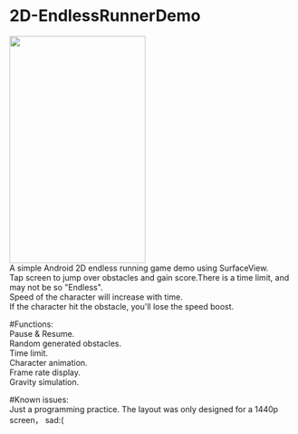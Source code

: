# 2D-EndlessRunnerDemo
<img src="http://raw.github.com/soapwang/2D-EndlessRunnerDemo/master/Screenshot.png" width="240" height="400" /><br/>
A simple Android 2D endless running game demo using SurfaceView.<br/>
Tap screen to jump over obstacles and gain score.There is a time limit, and may not be so "Endless".<br/>
Speed of the character will increase with time.<br/>
If the character hit the obstacle, you'll lose the speed boost.<br/>

#Functions:<br/>
Pause & Resume.<br/>
Random generated obstacles.<br/>
Time limit.<br/>
Character animation.<br/>
Frame rate display.<br/>
Gravity simulation.<br/>

#Known issues:<br/>
Just a programming practice. The layout was only designed for a 1440p screen， sad:(

